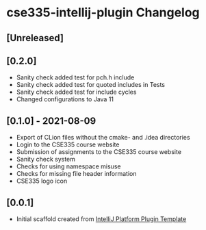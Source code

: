 <!-- Keep a Changelog guide -> https://keepachangelog.com -->

# cse335-intellij-plugin Changelog

## [Unreleased]

## [0.2.0]
- Sanity check added test for pch.h include
- Sanity check added test for quoted includes in Tests
- Sanity check added test for include cycles
- Changed configurations to Java 11
 
## [0.1.0] - 2021-08-09

- Export of CLion files without the cmake- and .idea directories
- Login to the CSE335 course website
- Submission of assignments to the CSE335 course website
- Sanity check system
- Checks for using namespace misuse
- Checks for missing file header information
- CSE335 logo icon

## [0.0.1]

- Initial scaffold created from [IntelliJ Platform Plugin Template](https://github.com/JetBrains/intellij-platform-plugin-template)

